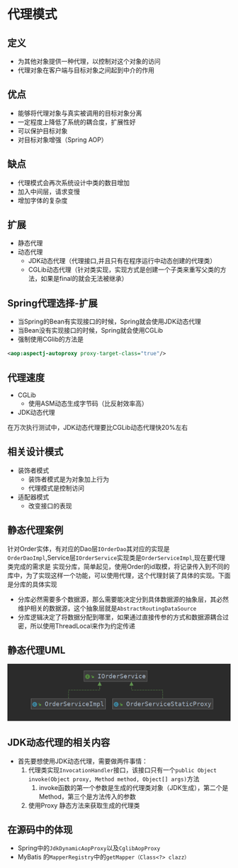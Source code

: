 # 代理模式
## 定义
+ 为其他对象提供一种代理，以控制对这个对象的访问
+ 代理对象在客户端与目标对象之间起到中介的作用
## 优点
+ 能够将代理对象与真实被调用的目标对象分离
+ 一定程度上降低了系统的耦合度，扩展性好
+ 可以保护目标对象
+ 对目标对象增强（Spring AOP）
## 缺点
+ 代理模式会再次系统设计中类的数目增加
+ 加入中间层，请求变慢
+ 增加字体的复杂度
## 扩展
+ 静态代理
+ 动态代理
    + JDK动态代理（代理接口,并且只有在程序运行中动态创建的代理类）
    + CGLib动态代理（针对类实现，实现方式是创建一个子类来重写父类的方法，如果是final的就会无法被继承）
## Spring代理选择-扩展
+ 当Spring的Bean有实现接口的时候，Spring就会使用JDK动态代理
+ 当Bean没有实现接口的时候，Spring就会使用CGLib
+ 强制使用CGlib的方法是
```xml
<aop:aspectj-autoproxy proxy-target-class="true"/> 
```
## 代理速度
+ CGLib
    + 使用ASM动态生成字节码（比反射效率高）
+ JDK动态代理

在万次执行测试中，JDK动态代理要比CGLib动态代理快20%左右
## 相关设计模式
+ 装饰者模式
    + 装饰者模式是为对象加上行为
    + 代理模式是控制访问
+ 适配器模式
    + 改变接口的表现
    
## 静态代理案例
针对Order实体，有对应的Dao层`IOrderDao`其对应的实现是`OrderDaoImpl`,Service层`IOrderService`实现类是`OrderServiceImpl`,现在要代理类完成的需求是
实现分库，简单起见，使用Order的id取模，将记录传入到不同的库中，为了实现这样一个功能，可以使用代理，这个代理封装了具体的实现。下面是分库的具体实现
+ 分库必然需要多个数据源，那么需要能决定分到具体数据源的抽象层，其必然维护相关的数据源，这个抽象层就是`AbstractRoutingDataSource`
+ 分库逻辑决定了将数据分配到哪里，如果通过直接传参的方式和数据源耦合过密，所以使用ThreadLocal来作为约定传递
## 静态代理UML
![Static Proxy](1.png)

## JDK动态代理的相关内容
+ 首先要想使用JDK动态代理，需要做两件事情：
    1. 代理类实现`InvocationHandler`接口，该接口只有一个`public Object invoke(Object proxy, Method method, Object[] args)`方法
        1. invoke函数的第一个参数是生成的代理类对象（JDK生成），第二个是Method，第三个是方法传入的参数
    1. 使用Proxy 静态方法来获取生成的代理类
## 在源码中的体现
+ Spring中的`JdkDynamicAopProxy`以及`CglibAopProxy`
+ MyBatis 的`MapperRegistry`中的`getMapper（Class<?> clazz）`